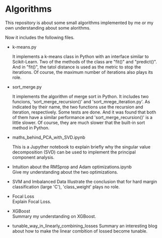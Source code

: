 # Algorithms
This repository is about some small algorithms implemented by me or my own understanding 
about some alorithms.

Now it includes the following files.

- k-means.py

    It implements a k-means class in Python with an interface similar to Scikit-Learn. 
    Two of the methods of the class are "fit()" and "predict()". And in "fit()", the 
    tatol distance is used as the metric to stop the iterations. Of course, the maximum
    number of iterations also plays its role.
    
- sort_merge.py

    It implements the algorithm of merge sort in Python. It includes two funcions, 
    'sort_merge_recursion()' and 'sort_mrege_iteration.py'. As indicated by their name,
    the two functions use the recursion and iteration, respectively. Some tests are done.
    And it was found that both of them have a similar performance and 
    'sort_merge_recursion()' is a little slower. Of course, they are much slower that the
    built-in sort method in Python.

- maths_behind_PCA_with_SVD.ipynb

    This is a Jupyther notebook to explain briefly why the singular value decomposition
    (SVD) can be used to implement the principal component analysis.

- Intuition about the RMSprop and Adam optimizations.ipynb  
  Give my understanding about the two optimizations.

- SVM and Imbalanced Data
  Illustrate the conclusion that for hard margin classification (large 'C'), 'class_weight' plays no role. 

- Focal Loss  
  Explain Focal Loss.

- XGBoost  
  Summary my understanding on XGBoost.

- tunable_way_in_linearly_combining_losses
  Summary an interesting blog about how to make the linear combition of lossed become tunable.
